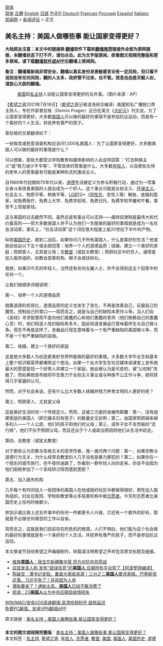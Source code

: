  <!-- 面包屑导航 --> <div class="breadcrumb"><!-- GTranslate: https://gtranslate.io/ -->  <div class="switcher notranslate">  <div class="selected">  <a href="#" onclick="return false;"> 简体</a>  </div>  <div class="option">  <a href="https://www.bannedbook.org" onclick="doGTranslate('zh-CN|zh-CN');jQuery('div.switcher div.selected a').html(jQuery(this).html());return false;" title="简体中文" class="nturl selected"> 简体</a>  <a href="https://www.bannedbook.org/zh-tw/" onclick="doGTranslate('zh-CN|zh-TW');jQuery('div.switcher div.selected a').html(jQuery(this).html());return false;" title="繁體中文" class="nturl"> 正體</a>  <a href="https://www.bannedbook.org/en/" onclick="doGTranslate('zh-CN|en');jQuery('div.switcher div.selected a').html(jQuery(this).html());return false;" title="English" class="nturl"> English</a>  <a href="https://www.bannedbook.org/ja/" onclick="doGTranslate('zh-CN|ja');jQuery('div.switcher div.selected a').html(jQuery(this).html());return false;" title="日本語" class="nturl"> 日語</a>  <a href="https://www.bannedbook.org/ko/" onclick="doGTranslate('zh-CN|ko');jQuery('div.switcher div.selected a').html(jQuery(this).html());return false;" title="한국어" class="nturl"> 한국어</a>  <a href="https://www.bannedbook.org/de/" onclick="doGTranslate('zh-CN|de');jQuery('div.switcher div.selected a').html(jQuery(this).html());return false;" title="Deutsch" class="nturl"> Deutsch</a>  <a href="https://www.bannedbook.org/fr/" onclick="doGTranslate('zh-CN|fr');jQuery('div.switcher div.selected a').html(jQuery(this).html());return false;" title="Français" class="nturl"> Français</a>  <a href="https://www.bannedbook.org/ru/" onclick="doGTranslate('zh-CN|ru');jQuery('div.switcher div.selected a').html(jQuery(this).html());return false;" title="Русский" class="nturl"> Русский</a>  <a href="https://www.bannedbook.org/es/" onclick="doGTranslate('zh-CN|es');jQuery('div.switcher div.selected a').html(jQuery(this).html());return false;" title="Español" class="nturl"> Español</a>  <a href="https://www.bannedbook.org/it/" onclick="doGTranslate('zh-CN|it');jQuery('div.switcher div.selected a').html(jQuery(this).html());return false;" title="Italiano" class="nturl"> Italiano</a>  </div>  </div>      <div class='breadcrumb-sub'><!-- Breadcrumb NavXT 6.3.0 --> <a href="https://www.bannedbook.org/" class="home">禁闻网</a> &gt; <a href="https://www.bannedbook.org/bnews/comments/" class="category">新闻评论</a> &gt; 正文</div></div><h2>美名主持：美国人做哪些事 能让国家变得更好？</h2> <p class="notice"><b>大陆网友注意：本文中的链接除 <a href="https://github.com/bannedbook/fanqiang" >翻墙</a>软件下载和<a href="https://github.com/killgcd/justmysocks/blob/master/README.md">翻墙推荐</a>链接外全部为禁网链接，未翻墙状态下打不开，请勿点击。此为文字版禁闻，欲看图文视频完整版和更多禁闻，请下载<a href="https://github.com/bannedbook/fanqiang">翻墙软件或APP</a>后翻墙上禁闻网。</p><p>备注：翻墙看新闻非常安全，翻墙以真实身份发表敏感言论有一定风险，但只看不说则没有任何风险，翻的人太多，政府管不过来，也不管。信息自由是天赋人权，请放心大胆的翻墙。</b></p>  <div class="entry"> <figure> <p><figcaption><a href="https://www.bannedbook.org/bnews/tag/%e7%be%8e%e5%9b%bd/" class="st_tag internal_tag" rel="tag" title="标签 美国 下的日志">美国</a>知<a href="https://www.bannedbook.org/bnews/tag/%E5%90%8D%E4%B8%BB%E6%8C%81/" class="st_tag internal_tag" rel="tag" title="标签 名主持 下的日志">名主持</a>人谈能让国家变得更好的五件事。（图片来源：AP）</figcaption></figure> <p>【<span class='wp_keywordlink_affiliate'><a href="https://www.soundofhope.org" title="希望之声" target="_blank">希望之声</a></span>2021年7月18日】（<a href="https://www.bannedbook.org/bnews/tag/%e5%b8%8c%e6%9c%9b%e4%b9%8b%e5%a3%b0/" class="st_tag internal_tag" rel="tag" title="标签 希望之声 下的日志">希望之声</a>记者凌浩综合编译）美国知名广播脱口秀主持人、专栏作家普拉格（Dennis Prager）近日在英文《<span class='wp_keywordlink_affiliate'><a href="http://www.epochtimes.com/" title="大纪元" target="_blank">大纪元</a></span>》刊文说，为了让国家变得更好，大多数<a href="https://www.bannedbook.org/bnews/tag/%E7%BE%8E%E5%9B%BD%E4%BA%BA/" class="st_tag internal_tag" rel="tag" title="标签 美国人 下的日志">美国人</a>可以做的最好的事情不是参加抗议运动，而是有一个美好的个人生活，并抚养有尊严的孩子。</p> <p>普拉格的文章翻译如下：</p> <p>一些智库或民意调查机构应该问1,000名美国人：为了让国家变得更好，大多数美国人可以做的最好的事情是什么？</p> <p>可以想象，那些大都受过学校教育和媒体影响的人会这样回答：“打击种族主义”或“努力减少不平等”。不管具体的答案是什么，大多数<a href="https://www.bannedbook.org/bnews/tag/%e5%b9%b4%e8%bd%bb%e4%ba%ba/" class="st_tag internal_tag" rel="tag" title="标签 年轻人 下的日志">年轻人</a>，以及那些左倾的老年人的答案最有可能是某种形式的激进主义。</p> <p>自1960年代初期和70年代以来，<a href="https://www.bannedbook.org/bnews/tag/%e9%81%93%e5%be%b7/" class="st_tag internal_tag" rel="tag" title="标签 道德 下的日志">道德</a>生活被定义为参与积极行动，通过为一项事业奋斗来改善美国的人就会成为一个好人。这个事业可能是女权主义、<span class='wp_keywordlink'><a href="https://www.bannedbook.org/bnews/ssgc/20180904/993719.html" title="《魔鬼在统治着我们的世界(23)：环保主义(上)》" target="_blank">环保主义</a></span>、社会主义、物质平等、种族平等、<span class='wp_keywordlink'><a href="https://www.bannedbook.org/forum57/topic6302.html" title="我所知道的地球历史与奥秘篇（十）：同性恋与吸毒" target="_blank">LGBT</a></span>Q+（<span class='wp_keywordlink'><a href="https://www.bannedbook.org/forum57/topic6302.html" title="我所知道的地球历史与奥秘篇（十）：同性恋与吸毒" target="_blank">同性恋</a></span>、变性人等）解放，或福利国家，如免费医疗、免费上大学、免费学前班、免费日托、免费学校早餐和午餐，甚至不上班就拿钱。</p> <p>这与美国的过去截然不同。虽然总是有事业可以支持——废除奴隶制是最伟大和代价最高的——但大多数美国人并不认为他们一生能做的最好的事情就是成为一名社会活动家。事实上，“社会活动家”这个词在很大程度上是20世纪下半叶的产物。</p>  <p>纵观<a href="https://www.bannedbook.org/bnews/tag/%E7%BE%8E%E5%9B%BD%E5%8E%86%E5%8F%B2/" class="st_tag internal_tag" rel="tag" title="标签 美国历史 下的日志">美国历史</a>，直到二战后，如果你问几乎所有美国人，什么是美好的生活？他或她会给出以下五个或全部回答：培养一个人的道德品质；结婚，建立一个美好的家庭；照顾家人，尤其是父母；去<a href="https://www.bannedbook.org/bnews/tag/%e6%95%99%e5%a0%82/" class="st_tag internal_tag" rel="tag" title="标签 教堂 下的日志">教堂</a>（或犹太教堂）；照顾社区中的穷人，通常是加入服务组织，如教会慈善机构、狮子会或扶轮社。</p> <p>我想，如果问今天的年轻人，当然还有任何左翼人士，你不会得到这五个回答中的任何一个。</p> <p>让我们按顺序详细说明：</p> <p>第一、培养一个人的道德品质</p> <p>随着道德的宏观化，道德品质的定义也发生了变化，不再是改善自己，征服自己的魔性，控制自己的胃口——简而言之，就是与自己的缺陷本质作斗争。当人们向《圣经》寻求智慧而不是向他们愚蠢的心和他们愚蠢的老师（他们依赖自己的愚蠢心灵）时，他们知道人性的缺陷有多大，因此知道发展品行意味着终生与自己做斗争。现在不再是这样了。发展品行现在意味着与一个有严重缺陷的美国做斗争，而不是一个有严重缺陷的自我。</p> <p>第二、结婚，建立一个美好的家庭</p>  <p>这是绝大多数人为创造更美好世界所能做的最好的事情。大多数大学毕业生和基本上整个知识精英界都嘲笑这个想法。如果一个女大学生在社交媒体或课堂上宣布她最大的愿望是找一个好男人并建立一个家庭，她会被认为是可悲的，被“父权制”洗脑了。而如果她宣布她将毕生致力于女权主义事业或与种族不公正作斗争，她将获得几乎普遍的认可。</p> <p>然而，对于社会来说，还有什么比大多数人结婚并努力养育文明的人更好的呢？</p> <p>第三、照顾家人，尤其是父母</p> <p>这是美好生活的另一个传统定义。然而，这被三方面的发展所颠覆：第一，没有组建家庭的美国人（即已婚夫妇有孩子）的数量史无前例；第二，由国家照顾越来越多的人——个人公民、他们的孩子和他们的父母；第三，成年子女不言而喻的“流行病”，他们不仅不照顾父母，而且还出于个人或政治原因将他们从生活中赶走。</p> <p>第四、去教堂（或犹太教堂）</p> <p>对于那些认为宗教与性格无关的高学历者，我一直问两个问题：第一，如果宗教与道德行为无关，为什么经常去教堂的人几乎没有是暴力罪犯的？第二，如果你在一个陌生的城市旅行，在午夜你迷路了，你看到一群年轻人向你走来，你会不会因为他们刚刚参加了一个圣经研讨班而感到宽慰？</p>  <p>第五、加入服务机构</p> <p>几乎每个有时间加入一些团体的美国人在他或她的社区中都做得很好。男性加入服务组织。妇女在医院、学校和教堂等众多慈善机构中做<a href="https://www.bannedbook.org/bnews/tag/%E5%BF%97%E6%84%BF%E8%80%85/" class="st_tag internal_tag" rel="tag" title="标签 志愿者 下的日志">志愿者</a>。今天的志愿者比美国历史上任何时候都少。</p> <p>参加示威比做上述五件事中的任何一件都更令人兴奋。它还有一个额外的好处，那就是不必做任何艰苦的工作以自省。</p> <p>简而言之，这就是我们目前存在的危机的根源。人们不明白，他们能为这个社会做的最好的事情就是有一个美好的个人生活，并抚养有尊严的孩子，而不是参加抗议运动。</p> <p>本文章或节目经希望之声编辑制作，转载请注明希望之声并包含原文标题及链接。 </p> <ul class='op-related-articles' title='相关阅读'> <li><a href='https://www.bannedbook.org/bnews/comments/20210719/1589817.html' target='_blank'>维族<b>美国人</b>：我生在新疆集中营 将为对抗中共而战</a></li> <li><a href='https://www.bannedbook.org/bnews/cnnews/20210719/1589676.html' target='_blank'>白宫发言人称 发布"错误信息"的<b>美国人</b> 应被所有平台禁了【阿波罗网编译】</a></li> <li><a href='https://www.bannedbook.org/bnews/bannedvideo/20210718/1589294.html' target='_blank'>陈破空：谭书记变脸，重查大瘟疫来源！三分之二<b>美国人</b>要求索赔。巴基斯坦这事，习近平急了！并非因为人命</a></li> <li><a href='https://www.bannedbook.org/bnews/cnnews/20210718/1589225.html' target='_blank'>滞胀要来了？通胀太高，<b>美国人</b>已经不敢消费了</a></li> <li><a href='https://www.bannedbook.org/bnews/taiwannews/20210717/1588767.html' target='_blank'>民调：23<b>美国人</b>认为中共应赔偿疫情损失</a></li> </ul> <p class="texttj"> <a href="https://github.com/bannedbook/fanqiang/wiki/V2ray%E6%9C%BA%E5%9C%BA" target="_blank">WIN/MAC/安卓/iOS高速翻墙:高清视频秒开,超低延迟</a><br/> <a href="https://github.com/bannedbook/fanqiang/wiki/%E7%A6%81%E9%97%BB%E7%BD%91%E5%AE%89%E5%8D%93%E7%BF%BB%E5%A2%99%E6%96%B0%E9%97%BBAPP" target="_blank">免费PC翻墙、安卓VPN翻墙APP</a></p> <p>原文链接：<a class="src_link"  href="https://www.soundofhope.org/post/526970" target="_blank">美名主持：美国人做哪些事 能让国家变得更好？</a></p><a name='sharetosocial'></a>  <div style="margin-bottom:5px;padding-bottom:5px;clear:both"> <div id="archive-pix-1" class="banner-ads"> <!-- AuctionX Display platform tag START --> <div id="26318x728x90x621x_ADSLOT2" clicktrack="%%CLICK_URL_ESC%%"></div> <!-- AuctionX Display platform tag END --> </div> <div id="archive-pix-2" class="banner-ads"> <!-- AuctionX Display platform tag START --> <div id="26315x300x250x621x_ADSLOT2" clicktrack="%%CLICK_URL_ESC%%"></div> <!-- AuctionX Display platform tag END --> </div> </div>    <div id="archive-pix-1" class="banner-ads"> <!-- AuctionX Display platform tag START --> <div id="26318x728x90x621x_ADSLOT3" clicktrack="%%CLICK_URL_ESC%%"></div> <!-- AuctionX Display platform tag END --> </div> <div><b>本文的图文或视频完整版</b>：<a href='https://www.bannedbook.org/bnews/comments/20210719/1589955.html'>美名主持：美国人做哪些事 能让国家变得更好？</a></div>  </div><!--END ENTRY--> <div class="postfooter"> <div>本文标签：<a href="https://www.bannedbook.org/bnews/tag/%E5%90%8D%E4%B8%BB%E6%8C%81/" rel="tag">名主持</a>, <a href="https://www.bannedbook.org/bnews/tag/%e5%b8%8c%e6%9c%9b%e4%b9%8b%e5%a3%b0/" rel="tag">希望之声</a>, <a href="https://www.bannedbook.org/bnews/tag/%e5%b9%b4%e8%bd%bb%e4%ba%ba/" rel="tag">年轻人</a>, <a href="https://www.bannedbook.org/bnews/tag/%E5%BF%97%E6%84%BF%E8%80%85/" rel="tag">志愿者</a>, <a href="https://www.bannedbook.org/bnews/tag/%e6%95%99%e5%a0%82/" rel="tag">教堂</a>, <a href="https://www.bannedbook.org/bnews/tag/%e7%be%8e%e5%9b%bd/" rel="tag">美国</a>, <a href="https://www.bannedbook.org/bnews/tag/%E7%BE%8E%E5%9B%BD%E4%BA%BA/" rel="tag">美国人</a>, <a href="https://www.bannedbook.org/bnews/tag/%E7%BE%8E%E5%9B%BD%E5%8E%86%E5%8F%B2/" rel="tag">美国历史</a>, <a href="https://www.bannedbook.org/bnews/tag/%e9%81%93%e5%be%b7/" rel="tag">道德</a></div>  </div><!--END POSTFOOTER--> 